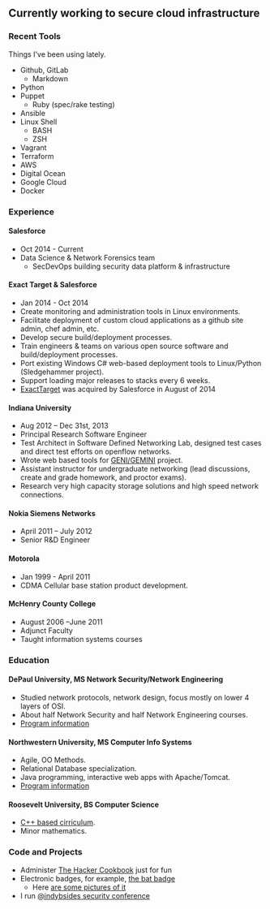 ## Currently working to secure cloud infrastructure

### Recent Tools 

Things I've been using lately.

- Github, GitLab
    - Markdown
- Python
- Puppet
    - Ruby (spec/rake testing)
- Ansible
- Linux Shell
    - BASH
    - ZSH
- Vagrant
- Terraform
- AWS
- Digital Ocean
- Google Cloud
- Docker

### Experience

#### Salesforce

- Oct 2014 - Current
- Data Science & Network Forensics team
    - SecDevOps building security data platform & infrastructure

#### Exact Target & Salesforce

- Jan 2014 - Oct 2014
- Create monitoring and administration tools in Linux environments.
- Facilitate deployment of custom cloud applications as a github site admin, chef admin, etc.
- Develop secure build/deployment processes.
- Train engineers & teams on various open source software and build/deployment processes.
- Port existing Windows C# web-based deployment tools to Linux/Python (Sledgehammer project).
- Support loading major releases to stacks every 6 weeks.
- [ExactTarget](https://www.marketingcloud.com/) was acquired by Salesforce in August of 2014

#### Indiana University

- Aug 2012 – Dec 31st, 2013
- Principal Research Software Engineer
- Test Architect in Software Defined Networking Lab, designed test cases and direct test efforts on openflow networks.
- Wrote web based tools for [GENI/GEMINI](http://www.geni.net/) project.
- Assistant instructor for undergraduate networking (lead discussions, create and grade homework, and proctor exams).
- Research very high capacity storage solutions and high speed network connections.

#### Nokia Siemens Networks

- April 2011 – July 2012
- Senior R&D Engineer

#### Motorola

- Jan 1999 - April 2011
- CDMA Cellular base station product development.

#### McHenry County College 

- August 2006 –June 2011
- Adjunct Faculty
- Taught information systems courses

### Education

#### DePaul University, MS Network Security/Network Engineering

- Studied network protocols, network design, focus mostly on lower 4 layers of OSI.
- About half Network Security and half Network Engineering courses.
- [Program information](http://www.cdm.depaul.edu/academics/Pages/MSinNetworkEngineeringandManagement.aspx)

#### Northwestern University, MS Computer Info Systems

- Agile, OO Methods.
- Relational Database specialization.
- Java programming, interactive web apps with Apache/Tomcat.
- [Program information](http://sps.northwestern.edu/program-areas/graduate/information-systems/)

#### Roosevelt University, BS Computer Science

- [C++ based cirriculum](https://www.roosevelt.edu/CAS/Programs/CS.aspx).
- Minor mathematics.

### Code and Projects

- Administer [The Hacker Cookbook](https://github.com/Nocsetse/1337-Noms-The-Hacker-Cookbook) just for fun
- Electronic badges, for example, [the bat badge](https://github.com/DEAD10C5/bat_mini)
    - Here [are some pictures of it](https://imgur.com/gallery/bK1vn)
- I run [&#64;indybsides security conference](https://twitter.com/indybsides)

